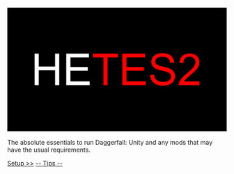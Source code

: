 ![HyperEssentials Branding](https://raw.githubusercontent.com/Biblioklept/hyperessentials/main/img/hetes2.png)

The absolute essentials to run Daggerfall: Unity and any mods that may have the usual requirements.

[Setup >>](./setup.md)
[-- Tips --](./tips.md)
